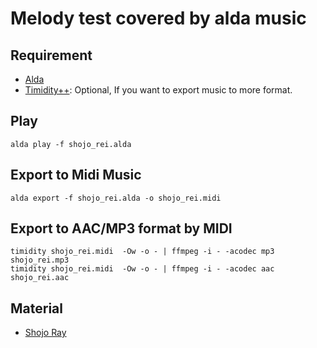 # Melody test covered by alda music

## Requirement
- [Alda](https://alda.io)
- [Timidity++](https://sourceforge.net/projects/timidity/): Optional, If you want to export music to more format.

## Play 
```
alda play -f shojo_rei.alda
```

## Export to Midi Music
```
alda export -f shojo_rei.alda -o shojo_rei.midi
```

## Export to AAC/MP3 format by MIDI

```
timidity shojo_rei.midi  -Ow -o - | ffmpeg -i - -acodec mp3 shojo_rei.mp3
timidity shojo_rei.midi  -Ow -o - | ffmpeg -i - -acodec aac shojo_rei.aac
```

## Material
- [Shojo Ray](https://youtu.be/JW3N-HvU0MA)
